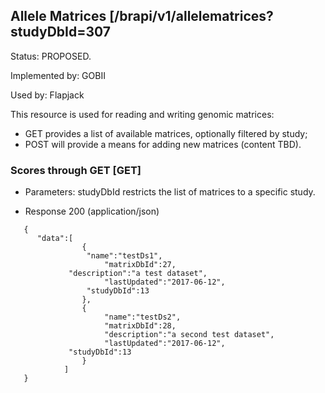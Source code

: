 ## Allele Matrices [/brapi/v1/allelematrices?studyDbId=307
Status: PROPOSED.

Implemented by: GOBII

Used by: Flapjack

This resource is used for reading and writing genomic matrices:
+ GET provides a list of available matrices, optionally filtered by study;
+ POST will provide a means for adding new matrices (content TBD).

### Scores through GET [GET]


+ Parameters: studyDbId restricts the list of matrices to a specific study. 


+ Response 200 (application/json)


```
   {
      "data":[
                {
	             "name":"testDs1",
                     "matrixDbId":27,
		     "description":"a test dataset",
                     "lastUpdated":"2017-06-12",
  	             "studyDbId":13
                },
                {
                     "name":"testDs2",
                     "matrixDbId":28,
                     "description":"a second test dataset",
    	             "lastUpdated":"2017-06-12",
		     "studyDbId":13
                }
            ]
   }
```
															   


